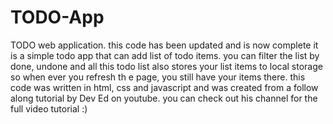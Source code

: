 # TODO-App
TODO web application.
this code has been updated and is now complete
it is a simple todo app that can add list of todo items. you can filter the list by done, undone and all
this todo list also stores your list items to local storage so when ever you refresh th e page, you still have your items there.
this code was written in html, css and javascript and was created from a follow along tutorial by Dev Ed on youtube. you can check out his channel for the full video tutorial :)
